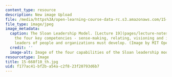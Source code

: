 ```yaml
---
content_type: resource
description: New image Upload
file: /media/https%3A/open-learning-course-data-rc.s3.amazonaws.com/15-668-people-and-organizations-fall-2010/f177ac41bf2ba54ac2f823f20793d6b7_15-668f10_th.jpg
file_type: image/jpeg
image_metadata:
  caption: The Sloan Leadership Model. [Lecture 19](pages/lecture-notes) discusses
    the four key competencies - sense-making, relating, visioning and inventing -
    leaders of people and organizations must develop. (Image by MIT OpenCourseWare.)
  credit: ''
  image-alt: Image of the four capabilities of the Sloan leadership model.
resourcetype: Image
title: 15-668f10_th.jpg
uid: f177ac41-bf2b-a54a-c2f8-23f20793d6b7
---
```

